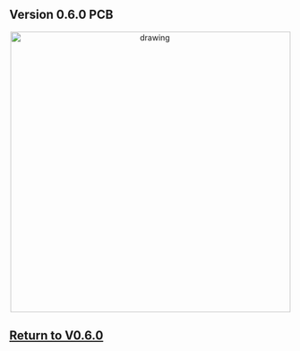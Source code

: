 ## Version 0.6.0 PCB


<p align="center">
<img src="https://github.com/ARTS-Laboratory/Smart-Penetrometer-with-Edge-Computing-and-Intelligent-Embedded-Systems/assets/87868879/df6ee154-af7a-4d47-8513-5f3f2720c260" alt="drawing" width="500"/>
</p>

## [Return to V0.6.0](https://github.com/ARTS-Laboratory/Smart-Penetrometer-with-Edge-Computing-and-Intelligent-Embedded-Systems/edit/main/V0/V0.6/V0.6.0)










